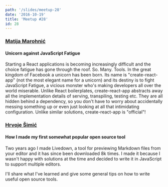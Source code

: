 ```yaml
---
path: '/slides/meetup-28'
date: '2016-10-19'
title: 'Meetup #28'
id: 28
---
```


### [Matija Marohnić](https://twitter.com/silvenon)
#### Unicorn against JavaScript Fatigue

 Starting a React applications is becoming increasingly difficult and the choice fatigue has gone through the roof. So. Many. Tools. In the great kingdom of Facebook a unicorn has been born. Its name is "create-react-app" (not the most elegant name for a unicorn) and its destiny is to fight JavaScript Fatigue, a vicious monster who's making developers all over the world miserable. Unlike React boilerplates, create-react-app abstracts away all the implementation details of serving, transpiling, testing etc. They are all hidden behind a dependency, so you don't have to worry about accidentally messing something up or even just looking at all that intimidating configuration. Unlike similar solutions, create-react-app is "official"!

### [Hrvoje Šimić](https://twitter.com/shimewastaken)
#### How I made my first somewhat popular open source tool

Two years ago I made Livedown, a tool for previewing Markdown files from your editor and it has since been downloaded 8k times. I made it because I wasn't happy with solutions at the time and decided to write it in JavaScript to support multiple editors.

I'll share what I've learned and give some general tips on how to write useful open source tools.


